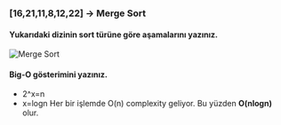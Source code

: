### [16,21,11,8,12,22] -> Merge Sort

#### Yukarıdaki dizinin sort türüne göre aşamalarını yazınız.

![Merge Sort](https://user-images.githubusercontent.com/77548130/181449113-2f637162-6cf3-423a-9546-9de67a0e9c35.JPG)

#### Big-O gösterimini yazınız.

- 2^x=n
- x=logn
Her bir işlemde O(n) complexity geliyor. Bu yüzden **O(nlogn)** olur.



